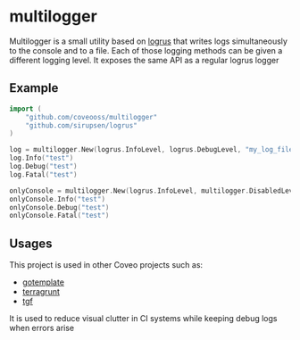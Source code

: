 # multilogger
Multilogger is a small utility based on [logrus](https://github.com/sirupsen/logrus) that writes logs simultaneously to the console and to a file. Each of those logging methods can be given a different logging level. It exposes the same API as a regular logrus logger

## Example
```go
import (
    "github.com/coveooss/multilogger"
    "github.com/sirupsen/logrus"
)

log = multilogger.New(logrus.InfoLevel, logrus.DebugLevel, "my_log_file.out", "app_name")
log.Info("test")
log.Debug("test")
log.Fatal("test")

onlyConsole = multilogger.New(logrus.InfoLevel, multilogger.DisabledLevel, "", "app_name")
onlyConsole.Info("test")
onlyConsole.Debug("test")
onlyConsole.Fatal("test")
```

## Usages
This project is used in other Coveo projects such as:

* [gotemplate](https://github.com/coveooss/gotemplate)
* [terragrunt](https://github.com/coveooss/terragrunt)
* [tgf](https://github.com/coveooss/tgf)

It is used to reduce visual clutter in CI systems while keeping debug logs when errors arise